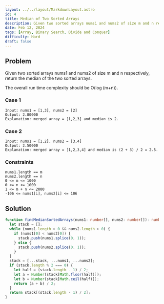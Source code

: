 ```yaml
---
layout: ../../layout/MarkdownLayout.astro
id: 4
title: Median of Two Sorted Arrays
description: Given two sorted arrays nums1 and nums2 of size m and n respectively, return the median of the two sorted arrays.
date: Feb 12, 2024
tags: [Array, Binary Search, Divide and Conquer]
difficulty: Hard
draft: false
---
```


## Problem

Given two sorted arrays nums1 and nums2 of size m and n respectively, return the median of the two sorted arrays.

The overall run time complexity should be O(log (m+n)).

### Case 1

```
Input: nums1 = [1,3], nums2 = [2]
Output: 2.00000
Explanation: merged array = [1,2,3] and median is 2.
```

### Case 2

```
Input: nums1 = [1,2], nums2 = [3,4]
Output: 2.50000
Explanation: merged array = [1,2,3,4] and median is (2 + 3) / 2 = 2.5.
```

### Constraints

```
nums1.length == m
nums2.length == n
0 <= m <= 1000
0 <= n <= 1000
1 <= m + n <= 2000
-106 <= nums1[i], nums2[i] <= 106
```

## Solution

```typescript
function findMedianSortedArrays(nums1: number[], nums2: number[]): number {
  let stack = [];
  while (nums1.length > 0 && nums2.length > 0) {
    if (nums1[0] < nums2[0]) {
      stack.push(nums1.splice(0, 1));
    } else {
      stack.push(nums2.splice(0, 1));
    }
  }
  stack = [...stack, ...nums1, ...nums2];
  if (stack.length % 2 === 0) {
    let half = (stack.length - 1) / 2;
    let a = Number(stack[Math.floor(half)]);
    let b = Number(stack[Math.ceil(half)]);
    return (a + b) / 2;
  }
  return stack[(stack.length - 1) / 2];
}
```
